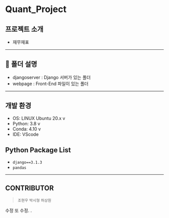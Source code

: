 # Quant_Project

## 프로젝트 소개
- 재무재표
---

## :file_folder: 폴더 설명
- djangoserver : Django 서버가 있는 폴더
- webpage : Front-End 파일이 있는 폴더
---

## 개발 환경
- OS: LINUX Ubuntu 20.x v
- Python: 3.8 v
- Conda: 4.10 v
- IDE: VScode

## Python Package List
- `django==3.1.3`
- `pandas`
---

## CONTRIBUTOR
> `조현우` `박시형` `허상원`

수정 또 수정.
.